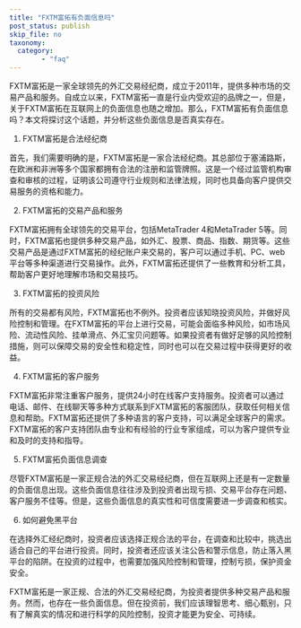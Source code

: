 ```yaml
---
title: "FXTM富拓有负面信息吗"
post_status: publish
skip_file: no
taxonomy:
  category:
        - "faq"
---
```


FXTM富拓是一家全球领先的外汇交易经纪商，成立于2011年，提供多种市场的交易产品和服务。自成立以来，FXTM富拓一直是行业内受欢迎的品牌之一，但是，关于FXTM富拓在互联网上的负面信息也随之增加。那么，FXTM富拓有负面信息吗？本文将探讨这个话题，并分析这些负面信息是否真实存在。

1. FXTM富拓是合法经纪商

首先，我们需要明确的是，FXTM富拓是一家合法经纪商。其总部位于塞浦路斯，在欧洲和非洲等多个国家都拥有合法的注册和监管牌照。这是一个经过监管机构审查和审核的过程，证明该公司遵守行业规则和法律法规，同时也具备向客户提供交易服务的资格和能力。

2. FXTM富拓的交易产品和服务

FXTM富拓拥有全球领先的交易平台，包括MetaTrader 4和MetaTrader 5等。同时，FXTM富拓也提供多种交易产品，如外汇、股票、商品、指数、期货等。这些交易产品是通过FXTM富拓的经纪账户来交易的，客户可以通过手机、PC、web平台等多种渠道进行交易操作。此外，FXTM富拓还提供了一些教育和分析工具，帮助客户更好地理解市场和交易技巧。

3. FXTM富拓的投资风险

所有的交易都有风险，FXTM富拓也不例外。投资者应该知晓投资风险，并做好风险控制和管理。在FXTM富拓的平台上进行交易，可能会面临多种风险，如市场风险、流动性风险、挂单滑点、外汇宝贝问题等。如果投资者有做好足够的风险控制措施，则可以保障交易的安全性和稳定性，同时也可以在交易过程中获得更好的收益。

4. FXTM富拓的客户服务

FXTM富拓非常注重客户服务，提供24小时在线客户支持服务。投资者可以通过电话、邮件、在线聊天等多种方式联系到FXTM富拓的客服团队，获取任何相关信息和帮助。FXTM富拓还提供了多种语言的客户支持，可以满足全球客户的需求。FXTM富拓的客户支持团队由专业和有经验的行业专家组成，可以为客户提供专业和及时的支持和指导。

5. FXTM富拓负面信息调查

尽管FXTM富拓是一家正规合法的外汇交易经纪商，但在互联网上还是有一定数量的负面信息出现。这些负面信息往往涉及到投资者出现亏损、交易平台存在问题、客户服务不佳等。但是，这些负面信息的真实性和可信度需要进一步调查和核实。

6. 如何避免黑平台

在选择外汇经纪商时，投资者应该选择正规合法的平台，在调查和比较中，挑选出适合自己的平台进行投资。同时，投资者还应该关注公告和警示信息，防止落入黑平台的陷阱。在投资的过程中，也需要加强风险控制和管理，控制亏损，保护资金安全。

FXTM富拓是一家正规、合法的外汇交易经纪商，为投资者提供多种交易产品和服务。然而，也存在一些负面信息。但在投资前，我们应该理智思考、细心甄别，只有了解真实的情况和进行科学的风险控制，投资才能更为安全、可持续。
